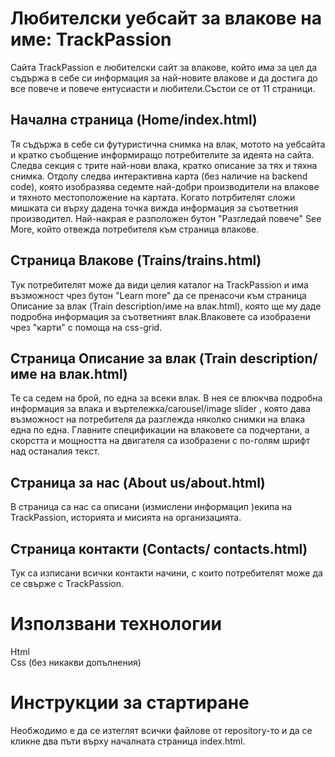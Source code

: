 # Любителски уебсайт за влакове на име: TrackPassion

Сайта TrackPassion е любителски сайт за влакове, който има за цел да съдържа в себе си
информация за най-новите влакове и да достига до все повече и повече ентусиасти и любители.Състои се от 11 страници.

## Начална страница (Home/index.html)

Тя съдържа в себе си футуристична снимка на влак, мотото на уебсайта и кратко съобщение информиращо потребителите за идеята на сайта. Следва секция с трите най-нови влака, кратко описание за тях и тяхна снимка. Отдолу следва интерактивна карта (без наличие на backend code), която изобразява седемте най-добри производители на влакове и тяхното местоположение на картата. Когато потрбителят сложи мишката си върху дадена точка вижда информация за съответния производител. Най-накрая е разположен бутон "Разгледай повече"
See More, който отвежда потребителя към страница влакове. 

## Страница Влакове (Trains/trains.html)

Тук потребителят може да види целия каталог на TrackPassion и има възможност чрез бутон
"Learn more" да се пренасочи към страница Описание за влак (Train description/име на влак.html), която ще му даде подробна информация за съответният влак.Влаковете са изобразени чрез "карти" с помоща на css-grid.

## Страница Описание за влак (Train description/име на влак.html)

Те са седем на брой, по една за всеки влак. В нея се влюкчва подробна информация за влака и въртележка/carousel/image slider , която дава възможност на потребителя да разглежда няколко снимки на влака една по една. Главните спецификации на влаковете са подчертани, а скорстта и мощността на двигателя са изобразени с по-голям шрифт над останалия текст.

## Страница за нас (About us/about.html)

В страница са нас са описани (измислени информацип )екипа на TrackPassion, историята и мисията на организацията. 

## Страница контакти (Contacts/ contacts.html)

Тук са изписани всички контакти начини, с които потребителят може да се свърже с TrackPassion.

# Използвани технологии

Html <br>
Css (без никакви допълнения)

# Инструкции за стартиране

Необжодимо е да се изтеглят всички файлове от repository-то и да се кликне два пъти върху началната страница index.html.


